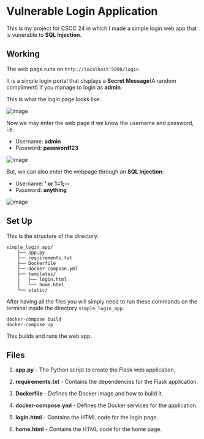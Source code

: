 # Vulnerable Login Application
This is my project for CSOC 24 in which I made a simple login web app that is vunerable to **SQL Injection**.

## Working
The web page runs on `http://localhost:5000/login`

It is a simple login portal that displays a **Secret Message**(A random compliment) if you manage to login as **admin**.

This is what the login page looks like:

![image](https://github.com/user-attachments/assets/7ad813c9-f058-42ef-b31b-a921dd3e0aec)

Now we may enter the web page if we know the username and password, i.e:
- Username: **admin**
- Password: **password123**

![image](https://github.com/user-attachments/assets/7c7c8557-7b3a-4811-897a-7162165066f0)

But, we can also enter the webpage through an **SQL Injection**:
- Username: **' or 1=1;--**
- Password: **anything**

![image](https://github.com/user-attachments/assets/d2ed4b64-4110-44eb-bf98-9145f23658e5)


## Set Up
This is the structure of the directory.
```
simple_login_app/
    ├── app.py
    ├── requirements.txt
    ├── Dockerfile
    ├── docker-compose.yml
    ├── templates/
    │   ├── login.html
    │   └── home.html
    └── static/
```

After having all the files you will simply need to run these commands on the terminal inside the directory `simple_login_app`.
```
docker-compose build
docker-compose up
```
This builds and runs the web app.

## Files
1. **app.py** - The Python script to create the Flask web application.

2. **requirements.txt** - Contains the dependencies for the Flask application.

3. **Dockerfile** - Defines the Docker image and how to build it.

4. **docker-compose.yml** - Defines the Docker services for the application.

5. **login.html** - Contains the HTML code for the login page.

6. **home.html** - Contains the HTML code for the home page.

##
